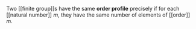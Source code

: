 
Two [[finite group]]s have the same **order profile** precisely if for each [[natural number]] $m$, they have the same number of elements of [[order]] $m$.
